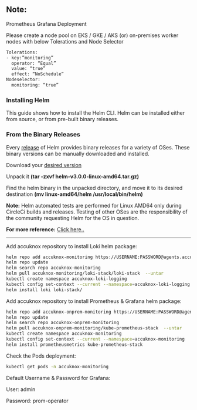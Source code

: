 ## Note:
Prometheus Grafana Deployment

Please create a node pool on EKS / GKE / AKS (or) on-premises worker nodes with below Tolerations and Node Selector

```sh
Tolerations:
- key:”monitoring”
  operator: “Equal”
  value: “true”
  effect: “NoSchedule”
Nodeselector:
  monitoring: “true”
```  

### Installing Helm
This guide shows how to install the Helm CLI. Helm can be installed either from source, or from pre-built binary releases.

### From the Binary Releases

Every [release](https://github.com/helm/helm/releases) of Helm provides binary releases for a variety of OSes. These binary versions can be manually downloaded and installed.

Download your [desired version](https://github.com/helm/helm/releases)

Unpack it <b>(tar -zxvf helm-v3.0.0-linux-amd64.tar.gz)</b>

Find the helm binary in the unpacked directory, and move it to its desired destination <b>(mv linux-amd64/helm /usr/local/bin/helm)</b>

<b>Note:</b> Helm automated tests are performed for Linux AMD64 only during CircleCi builds and releases. Testing of other OSes are the responsibility of the community requesting Helm for the OS in question.

<b>For more reference:</b> [Click here..](https://helm.sh/docs/intro/install/)

---

Add accuknox repository to install  Loki helm package:

```sh
helm repo add accuknox-monitoring https://USERNAME:PASSWORD@agents.accuknox.com/repository/accuknox-monitoring
helm repo update
helm search repo accuknox-monitoring 
helm pull accuknox-monitoring/loki-stack/loki-stack  --untar
kubectl create namespace accuknox-loki-logging
kubectl config set-context --current --namespace=accuknox-loki-logging 
helm install loki loki-stack/
```




Add accuknox repository to install Prometheus & Grafana helm package:

```sh
helm repo add accuknox-onprem-monitoring https://USERNAME:PASSWORD@agents.accuknox.com/repository/accuknox-monitoring
helm repo update
helm search repo accuknox-onprem-monitoring 
helm pull accuknox-onprem-monitoring/kube-prometheus-stack  --untar
kubectl create namespace accuknox-monitoring 
kubectl config set-context --current --namespace=accuknox-monitoring 
helm install prometheusmetrics kube-prometheus-stack 
```

Check the Pods deployment:

```sh
kubectl get pods -n accuknox-monitoring
```

Default Username & Password for Grafana:

User: admin 

Password: prom-operator

